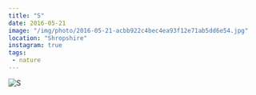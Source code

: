 ```yaml
---
title: "S"
date: 2016-05-21
image: "/img/photo/2016-05-21-acbb922c4bec4ea93f12e71ab5dd6e54.jpg"
location: "Shropshire"
instagram: true
tags:
 - nature
---
```


![S](/img/photo/2016-05-21-acbb922c4bec4ea93f12e71ab5dd6e54.jpg)
